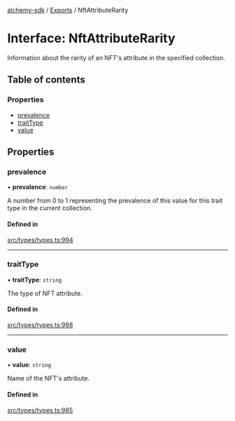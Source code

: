 [alchemy-sdk](../README.md) / [Exports](../modules.md) / NftAttributeRarity

# Interface: NftAttributeRarity

Information about the rarity of an NFT's attribute in the specified collection.

## Table of contents

### Properties

- [prevalence](NftAttributeRarity.md#prevalence)
- [traitType](NftAttributeRarity.md#traittype)
- [value](NftAttributeRarity.md#value)

## Properties

### prevalence

• **prevalence**: `number`

A number from 0 to 1 representing the prevalence of this value for this
trait type in the current collection.

#### Defined in

[src/types/types.ts:994](https://github.com/alchemyplatform/alchemy-sdk-js/blob/d97ef0d/src/types/types.ts#L994)

___

### traitType

• **traitType**: `string`

The type of NFT attribute.

#### Defined in

[src/types/types.ts:988](https://github.com/alchemyplatform/alchemy-sdk-js/blob/d97ef0d/src/types/types.ts#L988)

___

### value

• **value**: `string`

Name of the NFT's attribute.

#### Defined in

[src/types/types.ts:985](https://github.com/alchemyplatform/alchemy-sdk-js/blob/d97ef0d/src/types/types.ts#L985)
